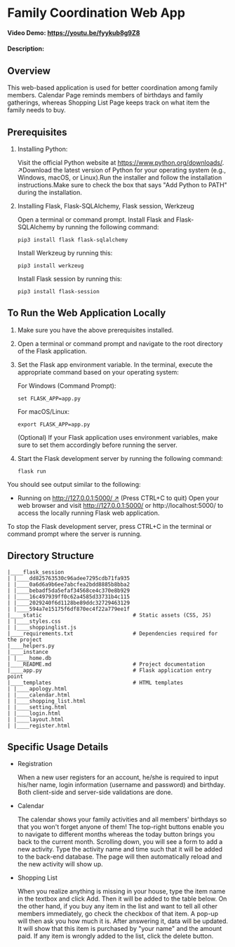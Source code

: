 # Family Coordination Web App
#### Video Demo:  <https://youtu.be/fyykub8g9Z8>
#### Description:

## Overview
This web-based application is used for better coordination among family members. Calendar Page reminds members of birthdays and family gatherings, whereas Shopping List Page keeps track on what item the family needs to buy.

## Prerequisites

1. Installing Python:

    Visit the official Python website at https://www.python.org/downloads/. ↗Download the latest version of Python for your operating system (e.g., Windows, macOS, or Linux).Run the installer and follow the installation instructions.Make sure to check the box that says "Add Python to PATH" during the installation.

2. Installing Flask, Flask-SQLAlchemy, Flask session, Werkzeug

    Open a terminal or command prompt. Install Flask and Flask-SQLAlchemy by running the following command:

    `pip3 install flask flask-sqlalchemy`

   Install Werkzeug by running this:

    `pip3 install werkzeug`

   Install Flask session by running this:

    `pip3 install flask-session`

## To Run the Web Application Locally

1. Make sure you have the above prerequisites installed.

2. Open a terminal or command prompt and navigate to the root directory of the Flask application.

3. Set the Flask app environment variable. In the terminal, execute the appropriate command based on your operating system:

    For Windows (Command Prompt):

    `set FLASK_APP=app.py`

    For macOS/Linux:

    `export FLASK_APP=app.py`

    (Optional) If your Flask application uses environment variables, make sure to set them accordingly before running the server.

4. Start the Flask development server by running the following command:

    `flask run`


You should see output similar to the following:


* Running on [http://127.0.0.1:5000/ ↗](http://127.0.0.1:5000/) (Press CTRL+C to quit)
Open your web browser and visit http://127.0.0.1:5000/ or http://localhost:5000/ to access the locally running Flask web application.

To stop the Flask development server, press CTRL+C in the terminal or command prompt where the server is running.


## Directory Structure

```
|____flask_session
| |____dd825763530c96adee7295cdb71fa935
| |____0a6d6a9b6ee7abcfea2bdd8885b8bba2
| |____bebadf5da5efaf34568ce4c370e8b929
| |____16c497939ff0c62a4585d33731b4c115
| |____2029240f6d1128be89ddc32729463129
| |____594a7e15175f6df870ec4f22a779ee1f
|____static                             # Static assets (CSS, JS)
| |____styles.css
| |____shoppinglist.js
|____requirements.txt                   # Dependencies required for the project
|____helpers.py
|____instance
| |____home.db
|____README.md                          # Project documentation
|____app.py                             # Flask application entry point
|____templates                          # HTML templates
| |____apology.html
| |____calendar.html
| |____shopping_list.html
| |____setting.html
| |____login.html
| |____layout.html
| |____register.html

```

## Specific Usage Details
* Registration

    When a new user registers for an account, he/she is required to input his/her name, login information (username and password) and birthday. Both client-side and server-side validations are done.

* Calendar

    The calendar shows your family activities and all members' birthdays so that you won't forget anyone of them! The top-right buttons enable you to navigate to different months whereas the today button brings you back to the current month. Scrolling down, you will see a form to add a new activity. Type the activity name and time such that it will be added to the back-end database. The page will then automatically reload and the new activity will show up.

* Shopping List

    When you realize anything is missing in your house, type the item name in the textbox and click Add. Then it will be added to the table below. On the other hand, if you buy any item in the list and want to tell all other members immediately, go check the checkbox of that item. A pop-up will then ask you how much it is. After answering it, data will be updated. It will show that this item is purchased by "your name" and the amount paid. If any item is wrongly added to the list, click the delete button.
